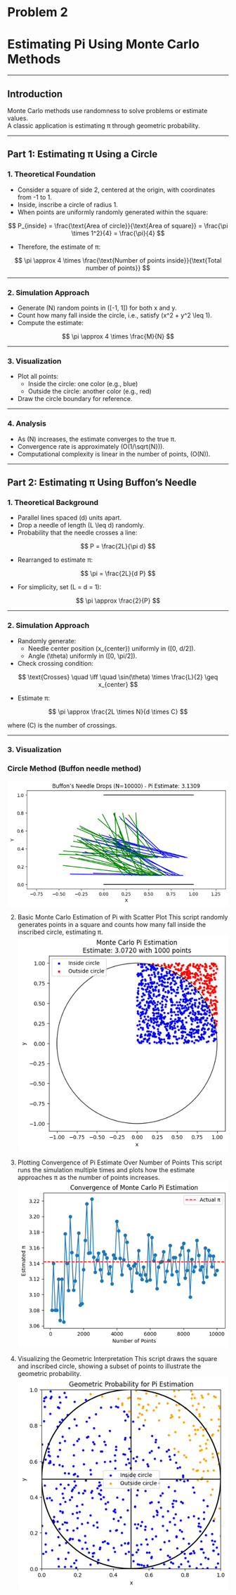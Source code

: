 # Problem 2
# Estimating Pi Using Monte Carlo Methods

---

## Introduction

Monte Carlo methods use randomness to solve problems or estimate values.  
A classic application is estimating π through geometric probability.

---

## Part 1: Estimating π Using a Circle

### 1. Theoretical Foundation

- Consider a square of side 2, centered at the origin, with coordinates from -1 to 1.
- Inside, inscribe a circle of radius 1.
- When points are uniformly randomly generated within the square:

$$
P_{inside} = \frac{\text{Area of circle}}{\text{Area of square}} = \frac{\pi \times 1^2}{4} = \frac{\pi}{4}
$$

- Therefore, the estimate of π:

$$
\pi \approx 4 \times \frac{\text{Number of points inside}}{\text{Total number of points}}
$$

---

### 2. Simulation Approach

- Generate \(N\) random points in \([-1, 1]\) for both x and y.
- Count how many fall inside the circle, i.e., satisfy \(x^2 + y^2 \leq 1\).
- Compute the estimate:

$$
\pi \approx 4 \times \frac{M}{N}
$$

---

### 3. Visualization

- Plot all points:
  - Inside the circle: one color (e.g., blue)
  - Outside the circle: another color (e.g., red)
- Draw the circle boundary for reference.

---

### 4. Analysis

- As \(N\) increases, the estimate converges to the true π.
- Convergence rate is approximately \(O(1/\sqrt{N})\).
- Computational complexity is linear in the number of points, \(O(N)\).

---

## Part 2: Estimating π Using Buffon’s Needle

### 1. Theoretical Background

- Parallel lines spaced \(d\) units apart.
- Drop a needle of length \(L \leq d\) randomly.
- Probability that the needle crosses a line:

$$
P = \frac{2L}{\pi d}
$$

- Rearranged to estimate π:

$$
\pi = \frac{2L}{d P}
$$

- For simplicity, set \(L = d = 1\):

$$
\pi \approx \frac{2}{P}
$$

---

### 2. Simulation Approach

- Randomly generate:
  - Needle center position \(x_{center}\) uniformly in \([0, d/2]\).
  - Angle \(\theta\) uniformly in \([0, \pi/2]\).
- Check crossing condition:

$$
\text{Crosses} \quad \iff \quad \sin(\theta) \times \frac{L}{2} \geq x_{center}
$$

- Estimate π:

$$
\pi \approx \frac{2L \times N}{d \times C}
$$

where \(C\) is the number of crossings.

---

### 3. Visualization

### Circle Method (Buffon needle method)

![alt text](image-3.png)

2. Basic Monte Carlo Estimation of Pi with Scatter Plot
This script randomly generates points in a square and counts how many fall inside the inscribed circle, estimating π.
![alt text](image-4.png)

3. Plotting Convergence of Pi Estimate Over Number of Points
This script runs the simulation multiple times and plots how the estimate approaches π as the number of points increases.
![alt text](image-5.png)

4. Visualizing the Geometric Interpretation
This script draws the square and inscribed circle, showing a subset of points to illustrate the geometric probability.
![alt text](image-6.png)

